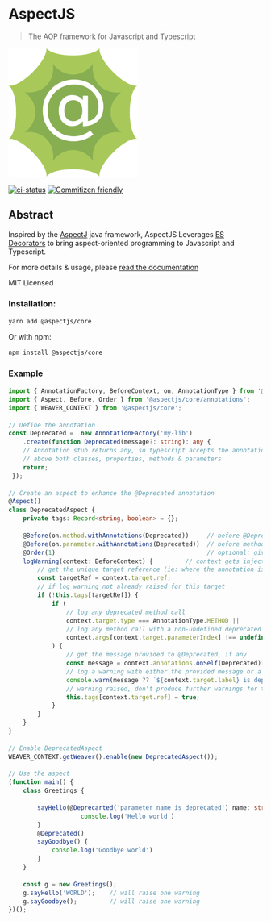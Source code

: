 # AspectJS
 > The AOP framework for Javascript and Typescript

![logo](.README/aspectjs-256.png)

[![ci-status]](https://gitlab.com/Pryum/aspectjs)
[![Commitizen friendly](https://img.shields.io/badge/commitizen-friendly-brightgreen.svg)](http://commitizen.github.io/cz-cli/)


## Abstract 

Inspired by the [AspectJ](https://www.eclipse.org/aspectj/) java framework,
AspectJS Leverages [ES Decorators](https://github.com/tc39/proposal-decorators) to bring
aspect-oriented programming to Javascript and Typescript.

For more details & usage, please [read the documentation](https://nicolasthierion.github.io/aspectjs/)

MIT Licensed


### Installation:

```bash
yarn add @aspectjs/core
```

Or with npm:

```bash
npm install @aspectjs/core
```

### Example

```typescript
import { AnnotationFactory, BeforeContext, on, AnnotationType } from '@aspectjs/core/commons';
import { Aspect, Before, Order } from '@aspectjs/core/annotations';
import { WEAVER_CONTEXT } from '@aspectjs/core';

// Define the annotation
const Deprecated =  new AnnotationFactory('my-lib')
    .create(function Deprecated(message?: string): any { 
    // Annotation stub returns any, so typescript accepts the annotation
    // above both classes, properties, methods & parameters
    return;
 });

// Create an aspect to enhance the @Deprecated annotation
@Aspect()
class DeprecatedAspect {
    private tags: Record<string, boolean> = {};

    @Before(on.method.withAnnotations(Deprecated))     // before @Deprecated methods
    @Before(on.parameter.withAnnotations(Deprecated))  // before methods with @Deprecated parameters
    @Order(1)                                          // optional: give the execution order
    logWarning(context: BeforeContext) {         // context gets injected with some data relative to the current advice
        // get the unique target reference (ie: where the annotation is)
        const targetRef = context.target.ref;
        // if log warning not already raised for this target        
        if (!this.tags[targetRef]) {
            if (
                // log any deprecated method call
                context.target.type === AnnotationType.METHOD ||
                // log any method call with a non-undefined deprecated parameter.
                context.args[context.target.parameterIndex] !== undefined
            ) {
                // get the message provided to @Deprecated, if any                
                const message = context.annotations.onSelf(Deprecated)[0].args[0]; 
                // log a warning with either the provided message or a default one                
                console.warn(message ?? `${context.target.label} is deprecated`);
                // warning raised, don't produce further warnings for this target                
                this.tags[context.target.ref] = true;  
            }
        }
    }
}

// Enable DeprecatedAspect
WEAVER_CONTEXT.getWeaver().enable(new DeprecatedAspect());

// Use the aspect
(function main() {
    class Greetings {
        
        sayHello(@Deprecarted('parameter name is deprecated') name: string) {
                    console.log('Hello world')
        }
        @Deprecated()   
        sayGoodbye() {
            console.log('Goodbye world')
        }
    } 

    const g = new Greetings();
    g.sayHello('WORLD');    // will raise one warning
    g.sayGoodbye();         // will raise one warning
})();
```


[ci-status]: https://gitlab.com/Pryum/aspectjs/badges/master/pipeline.svg
